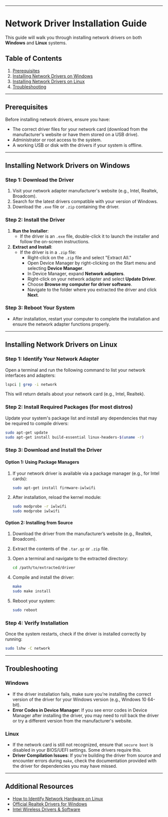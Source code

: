 
---

# Network Driver Installation Guide

This guide will walk you through installing network drivers on both **Windows** and **Linux** systems.

## Table of Contents
1. [Prerequisites](#prerequisites)
2. [Installing Network Drivers on Windows](#installing-network-drivers-on-windows)
3. [Installing Network Drivers on Linux](#installing-network-drivers-on-linux)
4. [Troubleshooting](#troubleshooting)

---

## Prerequisites

Before installing network drivers, ensure you have:
- The correct driver files for your network card (download from the manufacturer's website or have them stored on a USB drive).
- Administrator or root access to the system.
- A working USB or disk with the drivers if your system is offline.

---

## Installing Network Drivers on Windows

### Step 1: Download the Driver
1. Visit your network adapter manufacturer's website (e.g., Intel, Realtek, Broadcom).
2. Search for the latest drivers compatible with your version of Windows.
3. Download the `.exe` file or `.zip` containing the driver.

### Step 2: Install the Driver
1. **Run the Installer**:
   - If the driver is an `.exe` file, double-click it to launch the installer and follow the on-screen instructions.
2. **Extract and Install**:
   - If the driver is in a `.zip` file:
     - Right-click on the `.zip` file and select "Extract All."
     - Open Device Manager by right-clicking on the Start menu and selecting **Device Manager**.
     - In Device Manager, expand **Network adapters**.
     - Right-click on your network adapter and select **Update Driver**.
     - Choose **Browse my computer for driver software**.
     - Navigate to the folder where you extracted the driver and click **Next**.

### Step 3: Reboot Your System
- After installation, restart your computer to complete the installation and ensure the network adapter functions properly.

---

## Installing Network Drivers on Linux

### Step 1: Identify Your Network Adapter
Open a terminal and run the following command to list your network interfaces and adapters:

```bash
lspci | grep -i network
```

This will return details about your network card (e.g., Intel, Realtek).

### Step 2: Install Required Packages (for most distros)
Update your system's package list and install any dependencies that may be required to compile drivers:

```bash
sudo apt-get update
sudo apt-get install build-essential linux-headers-$(uname -r)
```

### Step 3: Download and Install the Driver
#### Option 1: Using Package Managers
1. If your network driver is available via a package manager (e.g., for Intel cards):

   ```bash
   sudo apt-get install firmware-iwlwifi
   ```

2. After installation, reload the kernel module:

   ```bash
   sudo modprobe -r iwlwifi
   sudo modprobe iwlwifi
   ```

#### Option 2: Installing from Source
1. Download the driver from the manufacturer’s website (e.g., Realtek, Broadcom).
2. Extract the contents of the `.tar.gz` or `.zip` file.
3. Open a terminal and navigate to the extracted directory:

   ```bash
   cd /path/to/extracted/driver
   ```

4. Compile and install the driver:

   ```bash
   make
   sudo make install
   ```

5. Reboot your system:

   ```bash
   sudo reboot
   ```

### Step 4: Verify Installation
Once the system restarts, check if the driver is installed correctly by running:

```bash
sudo lshw -C network
```

---

## Troubleshooting

### Windows
- If the driver installation fails, make sure you're installing the correct version of the driver for your Windows version (e.g., Windows 10 64-bit).
- **Error Codes in Device Manager**: If you see error codes in Device Manager after installing the driver, you may need to roll back the driver or try a different version from the manufacturer's website.

### Linux
- If the network card is still not recognized, ensure that `secure boot` is disabled in your BIOS/UEFI settings. Some drivers require this.
- **Driver Compilation Issues**: If you're building the driver from source and encounter errors during `make`, check the documentation provided with the driver for dependencies you may have missed.

---

## Additional Resources
- [How to Identify Network Hardware on Linux](https://linuxhint.com/check_network_adapter_linux/)
- [Official Realtek Drivers for Windows](https://www.realtek.com/en/component/zoo/category/network-interface-controllers-10-100-1000m-gigabit-ethernet-pci-express-software)
- [Intel Wireless Drivers & Software](https://www.intel.com/content/www/us/en/support/products/189347/network-and-i-o/wireless-networking.html)

